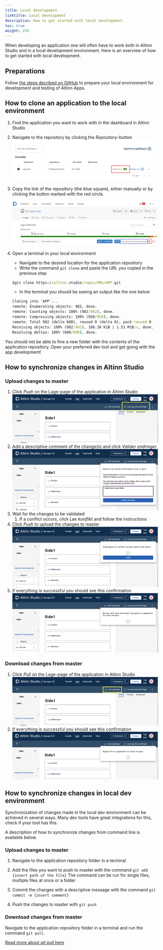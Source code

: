 ```yaml
---
title: Local development
linktitle: Local development
description: How to get started with local development
toc: true
weight: 250
---
```


When developing an application one will often  have to work both in Altinn Studio 
and in a local development environment.
Here is an overview of how to get started with local development.

## Preparations

Follow [the steps decribed on GitHub](https://github.com/Altinn/app-localtest/blob/master/README.md#prerequisites)
to prepare your local environment for development and testing of Altinn Apps.

## How to clone an application to the local environment

1. Find the application you want to work with in the dashboard in Altinn Studio

2. Navigate to the repository by clicking the _Repository_-button
    ![Repositoryknappen markert i et bilde](find-app-in-dashboard.png)

3. Copy the link of the repository (the blue square), either manually
   or by clicking the button marked with the red circle.

    ![Markert url til repository i Gitea i et bilde](copy-repo-link.png)

4. Open a terminal in your local environment
    - Navigate to the desired location for the application repository
    - Write the command `git clone` and paste the URL you copied in the previous step
   
    ```cmd
    $git clone https://altinn.studio/repos/ORG/APP.git
    ```
   
    - In the terminal you should be seeing an output like the one below
   
    ```cmd
    Cloning into 'APP'...
    remote: Enumerating objects: 982, done.
    remote: Counting objects: 100% (982/982), done.
    remote: Compressing objects: 100% (950/950), done.
    remote: Total 982 (delta 600), reused 0 (delta 0), pack-reused 0 
    Receiving objects: 100% (982/982), 166.38 KiB | 1.51 MiB/s, done.
    Resolving deltas: 100% (600/600), done.
    ```

You should not be able to fine a new folder with the contents of the application repository.
Open your preferred dev tool and get going with the app development!

## How to synchronize changes in Altinn Studio

### Upload changes to master

1. Click _Push_ on the Lage-page of the application in Altinn Studio
   ![Push-knappen markert i Altin Studio](toolbar-last-opp.png)
2. Add a descriptive comment of the change(s) and click _Valider endringer_
    ![Commitmelding og valider-endringer illustrert](commit-message.png)
3. Wait for the changes to be validated
   1. If a conflict occurs, click _Løs konflikt_ and follow the instructions
4. Click _Push_ to upload the changes to master
    ![Push knappen illustrert](changes-validated.png)
5. If everything is successful you should see this confirmation
    ![Push bekreftelse](push-successful.png)

### Download changes from master

1. Click _Pull_ on the Lage-page of the application in Altinn Studio
   ![Pull markert i Altinn Studio](toolbar-hent.png)
2. If everything is successful you should see this confirmation
    ![Push bekreftelse](pull-successful.png)

## How to synchronize changes in local dev environment

Synchronization of changes made in the local dev environment can be achieved in several ways.
Many dev tools have great integrations for this, 
check if your tool has this.

A description of how to synchronize changes from command line 
is available below.

### Upload changes to master

1. Navigate to the application repository folder in a terminal

2. Add the files you want to push to master with the command `git add {insert path of the file}`
   The command can be run for single files, multiple files at once or a folder

3. Commit the changes with a descriptive message with the command `git commit -m {insert comment}`

4. Push the changes to master with `git push` 

### Download changes from master

Navigate to the application repository folder in a terminal and run the command `git pull`.

[Read more about _git pull_ here](https://git-scm.com/docs/git-pull)
